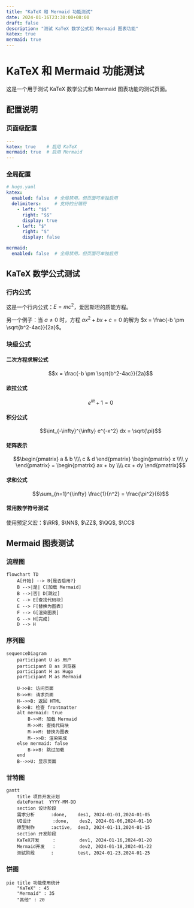 ```yaml
---
title: "KaTeX 和 Mermaid 功能测试"
date: 2024-01-16T23:30:00+08:00
draft: false
description: "测试 KaTeX 数学公式和 Mermaid 图表功能"
katex: true
mermaid: true
---
```


# KaTeX 和 Mermaid 功能测试

这是一个用于测试 KaTeX 数学公式和 Mermaid 图表功能的测试页面。

## 配置说明

### 页面级配置
```yaml
---
katex: true    # 启用 KaTeX
mermaid: true  # 启用 Mermaid
---
```

### 全局配置
```yaml
# hugo.yaml
katex:
  enabled: false  # 全局禁用，但页面可单独启用
  delimiters:     # 支持的分隔符
    - left: "$$"
      right: "$$"
      display: true
    - left: "$"
      right: "$"
      display: false

mermaid:
  enabled: false  # 全局禁用，但页面可单独启用
```

## KaTeX 数学公式测试

### 行内公式
这是一个行内公式：$E = mc^2$，爱因斯坦的质能方程。

另一个例子：当 $a \neq 0$ 时，方程 $ax^2 + bx + c = 0$ 的解为 $x = \frac{-b \pm \sqrt{b^2-4ac}}{2a}$。

### 块级公式

#### 二次方程求解公式
$$x = \frac{-b \pm \sqrt{b^2-4ac}}{2a}$$

#### 欧拉公式
$$e^{i\pi} + 1 = 0$$

#### 积分公式
$$\int_{-\infty}^{\infty} e^{-x^2} dx = \sqrt{\pi}$$

#### 矩阵表示
$$\begin{pmatrix} a & b \\\\ c & d \end{pmatrix} \begin{pmatrix} x \\\\ y \end{pmatrix} = \begin{pmatrix} ax + by \\\\ cx + dy \end{pmatrix}$$

#### 求和公式
$$\sum_{n=1}^{\infty} \frac{1}{n^2} = \frac{\pi^2}{6}$$

#### 常用数学符号测试
使用预定义宏：$\RR$, $\NN$, $\ZZ$, $\QQ$, $\CC$

## Mermaid 图表测试

### 流程图

```mermaid
flowchart TD
    A[开始] --> B{是否启用?}
    B -->|是| C[加载 Mermaid]
    B -->|否| D[跳过]
    C --> E[查找代码块]
    E --> F[替换为图表]
    F --> G[渲染图表]
    G --> H[完成]
    D --> H
```

### 序列图

```mermaid
sequenceDiagram
    participant U as 用户
    participant B as 浏览器
    participant H as Hugo
    participant M as Mermaid
    
    U->>B: 访问页面
    B->>H: 请求页面
    H-->>B: 返回 HTML
    B->>B: 检查 frontmatter
    alt mermaid: true
        B->>M: 加载 Mermaid
        M->>M: 查找代码块
        M->>M: 替换为图表
        M-->>B: 渲染完成
    else mermaid: false
        B->>B: 跳过加载
    end
    B-->>U: 显示页面
```

### 甘特图

```mermaid
gantt
    title 项目开发计划
    dateFormat  YYYY-MM-DD
    section 设计阶段
    需求分析      :done,    des1, 2024-01-01,2024-01-05
    UI设计        :done,    des2, 2024-01-06,2024-01-10
    原型制作      :active,  des3, 2024-01-11,2024-01-15
    section 开发阶段
    KaTeX开发     :         dev1, 2024-01-16,2024-01-20
    Mermaid开发   :         dev2, 2024-01-18,2024-01-22
    测试阶段      :         test, 2024-01-23,2024-01-25
```




### 饼图

```mermaid
pie title 功能使用统计
    "KaTeX" : 45
    "Mermaid" : 35
    "其他" : 20
```
